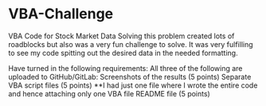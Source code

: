 # VBA-Challenge
VBA Code for Stock Market Data
Solving this problem created lots of roadblocks but also was a very fun challenge to solve. It was very fulfilling to see my code spitting out the desired data in the needed formatting.

Have turned in the following requirements:
All three of the following are uploaded to GitHub/GitLab:
Screenshots of the results (5 points)
Separate VBA script files (5 points) **I had just one file where I wrote the entire code and hence attaching only one VBA file
README file (5 points)
